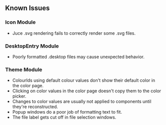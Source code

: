 ## Known Issues

### Icon Module
- Juce .svg rendering fails to correctly render some .svg files.

### DesktopEntry Module
- Poorly formatted .desktop files may cause unexpected behavior.

### Theme Module
- ColourIds using default colour values don't show their default color in the color page.
- Clicking on color values in the color page doesn't copy them to the color picker.
- Changes to color values are usually not applied to components until they're reconstructed.
- Popup windows do a poor job of formatting text to fit.
- The file label gets cut off in file selection windows.
